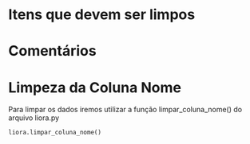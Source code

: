 # Itens que devem ser limpos


# Comentários


# Limpeza da Coluna Nome

Para limpar os dados iremos utilizar a função limpar_coluna_nome() do arquivo liora.py

``` python
liora.limpar_coluna_nome()
```
